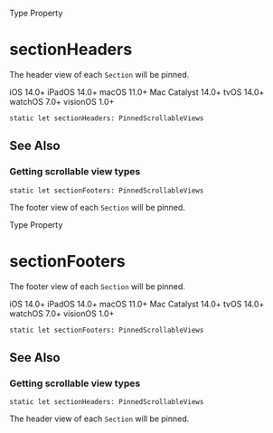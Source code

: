 Type Property

# sectionHeaders

The header view of each `Section` will be pinned.

iOS 14.0+  iPadOS 14.0+  macOS 11.0+  Mac Catalyst 14.0+  tvOS 14.0+  watchOS
7.0+  visionOS 1.0+

    
    
    static let sectionHeaders: PinnedScrollableViews

## See Also

### Getting scrollable view types

`static let sectionFooters: PinnedScrollableViews`

The footer view of each `Section` will be pinned.

Type Property

# sectionFooters

The footer view of each `Section` will be pinned.

iOS 14.0+  iPadOS 14.0+  macOS 11.0+  Mac Catalyst 14.0+  tvOS 14.0+  watchOS
7.0+  visionOS 1.0+

    
    
    static let sectionFooters: PinnedScrollableViews

## See Also

### Getting scrollable view types

`static let sectionHeaders: PinnedScrollableViews`

The header view of each `Section` will be pinned.

